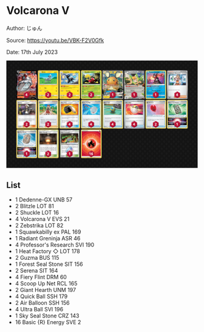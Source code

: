 # Volcarona V

Author: じゅん

Source: <https://youtu.be/VBK-F2V0Gfk>

Date: 17th July 2023

![decklist](../../images/PAL/Volcarona%20V/8-%20Volcarona%20V.png)

## List

* 1 Dedenne-GX UNB 57
* 2 Blitzle LOT 81
* 2 Shuckle LOT 16
* 4 Volcarona V EVS 21
* 2 Zebstrika LOT 82
* 1 Squawkabilly ex PAL 169
* 1 Radiant Greninja ASR 46
* 4 Professor's Research SVI 190
* 1 Heat Factory ◇ LOT 178
* 2 Guzma BUS 115
* 1 Forest Seal Stone SIT 156
* 2 Serena SIT 164
* 4 Fiery Flint DRM 60
* 4 Scoop Up Net RCL 165
* 2 Giant Hearth UNM 197
* 4 Quick Ball SSH 179
* 2 Air Balloon SSH 156
* 4 Ultra Ball SVI 196
* 1 Sky Seal Stone CRZ 143
* 16 Basic {R} Energy SVE 2
